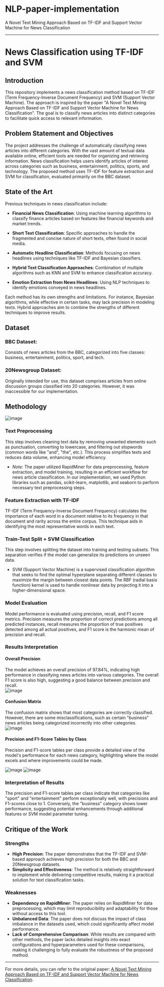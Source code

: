 # NLP-paper-implementation
A Novel Text Mining Approach Based on TF-IDF and Support Vector Machine for News Classification

---

# News Classification using TF-IDF and SVM

## Introduction
This repository implements a news classification method based on TF-IDF (Term Frequency-Inverse Document Frequency) and SVM (Support Vector Machine). The approach is inspired by the paper "A Novel Text Mining Approach Based on TF-IDF and Support Vector Machine for News Classification". The goal is to classify news articles into distinct categories to facilitate quick access to relevant information.

## Problem Statement and Objectives
The project addresses the challenge of automatically classifying news articles into different categories. With the vast amount of textual data available online, efficient tools are needed for organizing and retrieving information. News classification helps users identify articles of interest across categories such as business, entertainment, politics, sports, and technology. The proposed method uses TF-IDF for feature extraction and SVM for classification, evaluated primarily on the BBC dataset.

## State of the Art
Previous techniques in news classification include:
- **Financial News Classification**: Using machine learning algorithms to classify finance articles based on features like financial keywords and market trends.
  
- **Short Text Classification**: Specific approaches to handle the fragmented and concise nature of short texts, often found in social media.

- **Automatic Headline Classification**: Methods focusing on news headlines using techniques like TF-IDF and Bayesian classifiers.

- **Hybrid Text Classification Approaches**: Combination of multiple algorithms such as KNN and SVM to enhance classification accuracy.

- **Emotion Extraction from News Headlines**: Using NLP techniques to identify emotions conveyed in news headlines.

Each method has its own strengths and limitations. For instance, Bayesian algorithms, while effective in certain tasks, may lack precision in modeling texts. Hybrid approaches aim to combine the strengths of different techniques to improve results.

## Dataset
### BBC Dataset:
Consists of news articles from the BBC, categorized into five classes: business, entertainment, politics, sport, and tech.

### 20Newsgroup Dataset:
Originally intended for use, this dataset comprises articles from online discussion groups classified into 20 categories. However, it was inaccessible for our implementation.

## Methodology   

![image](https://github.com/najwanaamane/NLP-paper-implementation/assets/86806375/83fdc0b7-5b3b-4d5e-8545-f06b6034c9f7)

### Text Preprocessing
This step involves cleaning text data by removing unwanted elements such as punctuation, converting to lowercase, and filtering out stopwords (common words like "and", "the", etc.). This process simplifies texts and reduces data volume, enhancing model efficiency.
- *Note*: The paper utilized RapidMiner for data preprocessing, feature extraction, and model training, resulting in an efficient workflow for news article classification. In our implementation, we used Python libraries such as pandas, scikit-learn, matplotlib, and seaborn to perform necessary text preprocessing steps.

### Feature Extraction with TF-IDF
TF-IDF (Term Frequency-Inverse Document Frequency) calculates the importance of each word in a document relative to its frequency in that document and rarity across the entire corpus. This technique aids in identifying the most representative words in each text.

### Train-Test Split + SVM Classification
This step involves splitting the dataset into training and testing subsets. This separation verifies if the model can generalize its predictions on unseen data.
- SVM (Support Vector Machine) is a supervised classification algorithm that seeks to find the optimal hyperplane separating different classes to maximize the margin between closest data points. The RBF (radial basis function) kernel is used to handle nonlinear data by projecting it into a higher-dimensional space.

### Model Evaluation
Model performance is evaluated using precision, recall, and F1 score metrics. Precision measures the proportion of correct predictions among all predicted instances, recall measures the proportion of true positives detected among all actual positives, and F1 score is the harmonic mean of precision and recall.

### Results Interpretation
#### Overall Precision
The model achieves an overall precision of 97.84%, indicating high performance in classifying news articles into various categories. The overall F1 score is also high, suggesting a good balance between precision and recall.   
![image](https://github.com/najwanaamane/NLP-paper-implementation/assets/86806375/3abb6d60-1ea3-46f2-9bbc-a5935903c642)

#### Confusion Matrix
The confusion matrix shows that most categories are correctly classified. However, there are some misclassifications, such as certain "business" news articles being categorized incorrectly into other categories.   
![image](https://github.com/najwanaamane/NLP-paper-implementation/assets/86806375/3486047d-0100-47a4-801e-79f1f39ba567)


#### Precision and F1-Score Tables by Class
Precision and F1-score tables per class provide a detailed view of the model's performance for each news category, highlighting where the model excels and where improvements could be made.   

![image](https://github.com/najwanaamane/NLP-paper-implementation/assets/86806375/f41bf647-7480-45f4-aa5b-1ef55c49adaa)
![image](https://github.com/najwanaamane/NLP-paper-implementation/assets/86806375/5103bb14-0e37-483f-89e1-c42e0b006b66)


### Interpretation of Results
The precision and F1-score tables per class indicate that categories like "sport" and "entertainment" perform exceptionally well, with precisions and F1-scores close to 1. Conversely, the "business" category shows lower performance, suggesting potential enhancements through additional features or SVM model parameter tuning.

## Critique of the Work
### Strengths
- **High Precision**: The paper demonstrates that the TF-IDF and SVM-based approach achieves high precision for both the BBC and 20Newsgroup datasets.
- **Simplicity and Effectiveness**: The method is relatively straightforward to implement while delivering competitive results, making it a practical solution for text classification tasks.

### Weaknesses
- **Dependency on RapidMiner**: The paper relies on RapidMiner for data preprocessing, which may limit reproducibility and adaptability for those without access to this tool.
- **Unbalanced Data**: The paper does not discuss the impact of class imbalance in the datasets used, which could significantly affect model performance.
- **Lack of Comprehensive Comparison**: While results are compared with other methods, the paper lacks detailed insights into exact configurations and hyperparameters used for these comparisons, making it challenging to fully evaluate the robustness of the proposed method. 

---


For more details, you can refer to the original paper: [A Novel Text Mining Approach Based on TF-IDF and Support Vector Machine for News Classification](https://ieeexplore.ieee.org/document/7569223).


